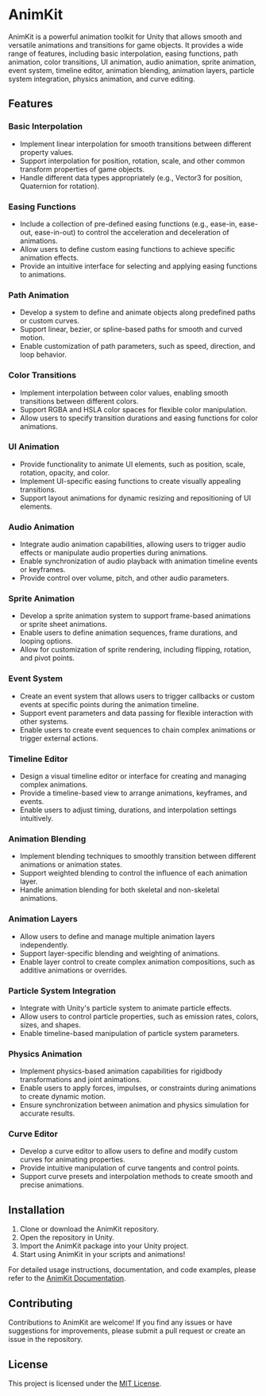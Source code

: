 # AnimKit

AnimKit is a powerful animation toolkit for Unity that allows smooth and versatile animations and transitions for game objects. It provides a wide range of features, including basic interpolation, easing functions, path animation, color transitions, UI animation, audio animation, sprite animation, event system, timeline editor, animation blending, animation layers, particle system integration, physics animation, and curve editing.

## Features

### Basic Interpolation

- Implement linear interpolation for smooth transitions between different property values.
- Support interpolation for position, rotation, scale, and other common transform properties of game objects.
- Handle different data types appropriately (e.g., Vector3 for position, Quaternion for rotation).

### Easing Functions

- Include a collection of pre-defined easing functions (e.g., ease-in, ease-out, ease-in-out) to control the acceleration and deceleration of animations.
- Allow users to define custom easing functions to achieve specific animation effects.
- Provide an intuitive interface for selecting and applying easing functions to animations.

### Path Animation

- Develop a system to define and animate objects along predefined paths or custom curves.
- Support linear, bezier, or spline-based paths for smooth and curved motion.
- Enable customization of path parameters, such as speed, direction, and loop behavior.

### Color Transitions

- Implement interpolation between color values, enabling smooth transitions between different colors.
- Support RGBA and HSLA color spaces for flexible color manipulation.
- Allow users to specify transition durations and easing functions for color animations.

### UI Animation

- Provide functionality to animate UI elements, such as position, scale, rotation, opacity, and color.
- Implement UI-specific easing functions to create visually appealing transitions.
- Support layout animations for dynamic resizing and repositioning of UI elements.

### Audio Animation

- Integrate audio animation capabilities, allowing users to trigger audio effects or manipulate audio properties during animations.
- Enable synchronization of audio playback with animation timeline events or keyframes.
- Provide control over volume, pitch, and other audio parameters.

### Sprite Animation

- Develop a sprite animation system to support frame-based animations or sprite sheet animations.
- Enable users to define animation sequences, frame durations, and looping options.
- Allow for customization of sprite rendering, including flipping, rotation, and pivot points.

### Event System

- Create an event system that allows users to trigger callbacks or custom events at specific points during the animation timeline.
- Support event parameters and data passing for flexible interaction with other systems.
- Enable users to create event sequences to chain complex animations or trigger external actions.

### Timeline Editor

- Design a visual timeline editor or interface for creating and managing complex animations.
- Provide a timeline-based view to arrange animations, keyframes, and events.
- Enable users to adjust timing, durations, and interpolation settings intuitively.

### Animation Blending

- Implement blending techniques to smoothly transition between different animations or animation states.
- Support weighted blending to control the influence of each animation layer.
- Handle animation blending for both skeletal and non-skeletal animations.

### Animation Layers

- Allow users to define and manage multiple animation layers independently.
- Support layer-specific blending and weighting of animations.
- Enable layer control to create complex animation compositions, such as additive animations or overrides.

### Particle System Integration

- Integrate with Unity's particle system to animate particle effects.
- Allow users to control particle properties, such as emission rates, colors, sizes, and shapes.
- Enable timeline-based manipulation of particle system parameters.

### Physics Animation

- Implement physics-based animation capabilities for rigidbody transformations and joint animations.
- Enable users to apply forces, impulses, or constraints during animations to create dynamic motion.
- Ensure synchronization between animation and physics simulation for accurate results.

### Curve Editor

- Develop a curve editor to allow users to define and modify custom curves for animating properties.
- Provide intuitive manipulation of curve tangents and control points.
- Support curve presets and interpolation methods to create smooth and precise animations.

## Installation

1. Clone or download the AnimKit repository.
2. Open the repository in Unity.
3. Import the AnimKit package into your Unity project.
4. Start using AnimKit in your scripts and animations!

For detailed usage instructions, documentation, and code examples, please refer to the [AnimKit Documentation](https://github.com/y1chu/AnimEase/blob/main/AnimKit%20Documentation.md).

## Contributing

Contributions to AnimKit are welcome! If you find any issues or have suggestions for improvements, please submit a pull request or create an issue in the repository.

## License

This project is licensed under the [MIT License](https://github.com/y1chu/AnimEase/blob/main/LICENSE).
